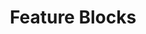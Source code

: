 ---
title: Feature Blocks
seo:
  page_title:
  meta_description:
  featured_image: /uploads/feature-screenshot.jpg
  featured_image_alt:
hero:
  heading: HTML & CSS Feature Blocks
  body: (Mostly)Ready to use feature block components. Copy and paste these HTML & CSS components and build your awesome website. Use this to kickstart your component and customize to meet your needs.
categories: 
  - Marketing
---